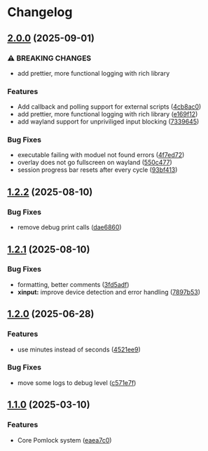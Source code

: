 # Changelog

## [2.0.0](https://github.com/luiisca/pomlock/compare/v1.2.2...v2.0.0) (2025-09-01)


### ⚠ BREAKING CHANGES

* add prettier, more functional logging with rich library

### Features

* Add callback and polling support for external scripts ([4cb8ac0](https://github.com/luiisca/pomlock/commit/4cb8ac096e9440d4cd13275b57cf5bb59d04132e))
* add prettier, more functional logging with rich library ([e169f12](https://github.com/luiisca/pomlock/commit/e169f12ea2f74b139023a49e120d06f424d1a5c7))
* add wayland support for unpriviliged input blocking ([7339645](https://github.com/luiisca/pomlock/commit/73396457295aa941967b5bedc9151192793045fa))


### Bug Fixes

* executable failing with moduel not found errors ([4f7ed72](https://github.com/luiisca/pomlock/commit/4f7ed72fceee8a58375a8ae3514c97fa3650251a))
* overlay does not go fullscreen on wayland ([550c477](https://github.com/luiisca/pomlock/commit/550c477673f03809b229df7a83aae330bf8aebc2))
* session progress bar resets after every cycle ([93bf413](https://github.com/luiisca/pomlock/commit/93bf413a34ddab5fbcc507262e8d365928494cb6))

## [1.2.2](https://github.com/luiisca/pomlock/compare/v1.2.1...v1.2.2) (2025-08-10)


### Bug Fixes

* remove debug print calls ([dae6860](https://github.com/luiisca/pomlock/commit/dae6860d62112c37fa3f1bfe1aff21bced5374b5))

## [1.2.1](https://github.com/luiisca/pomlock/compare/v1.2.0...v1.2.1) (2025-08-10)


### Bug Fixes

* formatting, better comments ([3fd5adf](https://github.com/luiisca/pomlock/commit/3fd5adf0d80e40296b72307c1709266aa8bb74fd))
* **xinput:** improve device detection and error handling ([7897b53](https://github.com/luiisca/pomlock/commit/7897b537a1ed554b5b877010fca529d34eaf42ad))

## [1.2.0](https://github.com/luiisca/pomlock/compare/v1.1.0...v1.2.0) (2025-06-28)


### Features

* use minutes instead of seconds ([4521ee9](https://github.com/luiisca/pomlock/commit/4521ee9c1f8339901f6557968279669244169594))


### Bug Fixes

* move some logs to debug level ([c571e7f](https://github.com/luiisca/pomlock/commit/c571e7f0d06db458a818432880bc9890d96e84f7))

## [1.1.0](https://github.com/luiisca/pomlock/compare/v1.0.0...v1.1.0) (2025-03-10)


### Features

* Core Pomlock system ([eaea7c0](https://github.com/luiisca/pomlock/commit/eaea7c0190597959772c1201ca546566c1ce789a))
